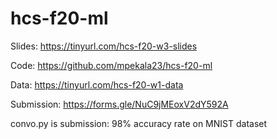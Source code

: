 # hcs-f20-ml
Slides: https://tinyurl.com/hcs-f20-w3-slides

Code: https://github.com/mpekala23/hcs-f20-ml

Data: https://tinyurl.com/hcs-f20-w1-data

Submission: https://forms.gle/NuC9jMEoxV2dY592A

convo.py is submission: 98% accuracy rate on MNIST dataset
